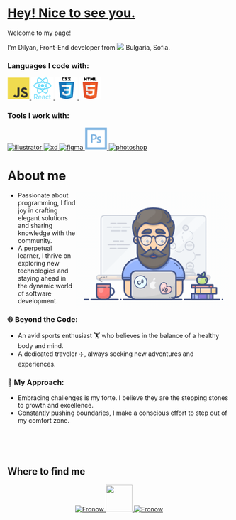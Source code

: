 
<!-- Intro  -->
<h1 align="left">
  <a href="#hey-nice-to-see-you">Hey! Nice to see you.</a>
</h1>
Welcome to my page!

I'm Dilyan, Front-End developer from <img src="https://i.ibb.co/8xRQfhZ/4i9rsorlsra2sstlb7qh46ddav-cb9ae4832297fe0985877b03e10230b6.png" width="13" /> Bulgaria, Sofia.

<!-- Languages  -->
<h3 align="left">Languages I code with:</h3>
<p align="left"> 
  <a href="https://developer.mozilla.org/en-US/docs/Web/JavaScript" target="_blank" rel="noreferrer">
    <img src="https://raw.githubusercontent.com/devicons/devicon/master/icons/javascript/javascript-original.svg" alt="javascript" width="50" height="50"/>
</a> 
  <a href="https://reactjs.org/" target="_blank" rel="noreferrer">
    <img src="https://raw.githubusercontent.com/devicons/devicon/master/icons/react/react-original-wordmark.svg" alt="react" width="50" height="50"/>
</a> 
  <a href="https://www.w3schools.com/css/" target="_blank" rel="noreferrer">
    <img src="https://raw.githubusercontent.com/devicons/devicon/master/icons/css3/css3-original-wordmark.svg" alt="css3" width="50" height="50"/>
</a>
    <a href="https://www.w3.org/html/" target="_blank" rel="noreferrer">
    <img src="https://raw.githubusercontent.com/devicons/devicon/master/icons/html5/html5-original-wordmark.svg" alt="html5" width="50" height="50"/>
</a>
  <!-- Tools  -->
  <h3 align="left">Tools I work with:</h3>
<p align="left">
  <a href="https://www.adobe.com/in/products/illustrator.html" target="_blank" rel="noreferrer">
    <img src="https://www.vectorlogo.zone/logos/adobe_illustrator/adobe_illustrator-icon.svg" alt="illustrator" width="50" height="50"/>
</a> 
 <a href="https://www.adobe.com/products/xd.html" target="_blank" rel="noreferrer">
    <img src="https://cdn.worldvectorlogo.com/logos/adobe-xd.svg" alt="xd" width="50" height="50"/> </a> 
  <a href="https://www.figma.com/" target="_blank" rel="noreferrer">
    <img src="https://www.vectorlogo.zone/logos/figma/figma-icon.svg" alt="figma" width="50" height="50"/>
</a> 
  <a href="https://www.photoshop.com/en" target="_blank" rel="noreferrer">
    <img src="https://raw.githubusercontent.com/devicons/devicon/master/icons/photoshop/photoshop-line.svg" alt="photoshop" width="50" height="50"/>
</a> 
 <a href="https://chat.openai.com/" target="_blank" rel="noreferrer">
    <img src="https://upload.wikimedia.org/wikipedia/commons/0/04/ChatGPT_logo.svg" alt="photoshop" width="50" height="50"/>
</a> 
  




<!-- About Section -->
 # About me
 
<p>
 <img align="right" width="350" src="/assets/programmer.gif" alt="Coding gif" />
  
 - Passionate about programming, I find joy in crafting elegant solutions and sharing knowledge with the community.
- A perpetual learner, I thrive on exploring new technologies and staying ahead in the dynamic world of software development.

### 🌐 Beyond the Code:

- An avid sports enthusiast 🏋️ who believes in the balance of a healthy body and mind.
- A dedicated traveler ✈️, always seeking new adventures and experiences.

### 🚀 My Approach:

- Embracing challenges is my forte. I believe they are the stepping stones to growth and excellence.
- Constantly pushing boundaries, I make a conscious effort to step out of my comfort zone.

</p>

<br/>
<br/>
<br/>

## Where to find me

<p align="center">
 <a href="https://www.linkedin.com/in/dfronow" target="_blank">
  <img src="https://i.ibb.co/KctRk07/linkedin.png" alt="Fronow" width="60" height="60" />
 </a>
 <a href="https://twitter.com/DFronow" target="_blank">
  <img src="https://i.ibb.co/c3Cq8hq/twitter.png" width="60" height="60" />
 </a>
 <a href="http://wa.me/+359883515393" target="_blank">
  <img src="https://i.ibb.co/wprVRhK/whatsapp.png" alt="Fronow" width="60" height="60" />
  </a> 
</p>
<br />

<br/>


